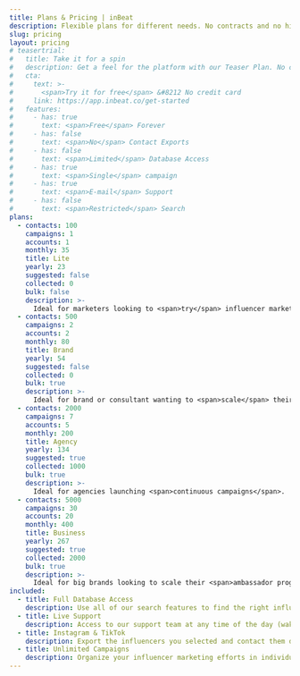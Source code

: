 ```yaml
---
title: Plans & Pricing | inBeat
description: Flexible plans for different needs. No contracts and no hidden fees.
slug: pricing
layout: pricing
# teasertrial:
#   title: Take it for a spin
#   description: Get a feel for the platform with our Teaser Plan. No credit card required. No trial period.
#   cta:
#     text: >-
#       <span>Try it for free</span> &#8212 No credit card
#     link: https://app.inbeat.co/get-started
#   features:
#     - has: true
#       text: <span>Free</span> Forever
#     - has: false
#       text: <span>No</span> Contact Exports
#     - has: false
#       text: <span>Limited</span> Database Access
#     - has: true
#       text: <span>Single</span> campaign
#     - has: true
#       text: <span>E-mail</span> Support
#     - has: false
#       text: <span>Restricted</span> Search 
plans:
  - contacts: 100
    campaigns: 1
    accounts: 1
    monthly: 35
    title: Lite
    yearly: 23
    suggested: false
    collected: 0
    bulk: false
    description: >-
      Ideal for marketers looking to <span>try</span> influencer marketing.
  - contacts: 500
    campaigns: 2
    accounts: 2
    monthly: 80
    title: Brand
    yearly: 54
    suggested: false
    collected: 0
    bulk: true
    description: >-
      Ideal for brand or consultant wanting to <span>scale</span> their influencer marketing through mass e-mail outreach.
  - contacts: 2000
    campaigns: 7
    accounts: 5
    monthly: 200
    title: Agency
    yearly: 134
    suggested: true
    collected: 1000
    bulk: true
    description: >-
      Ideal for agencies launching <span>continuous campaigns</span>.
  - contacts: 5000
    campaigns: 30
    accounts: 20
    monthly: 400
    title: Business
    yearly: 267
    suggested: true
    collected: 2000
    bulk: true
    description: >-
      Ideal for big brands looking to scale their <span>ambassador program</span>.
included:
  - title: Full Database Access
    description: Use all of our search features to find the right influencers.
  - title: Live Support
    description: Access to our support team at any time of the day (waking).
  - title: Instagram & TikTok
    description: Export the influencers you selected and contact them directly.
  - title: Unlimited Campaigns
    description: Organize your influencer marketing efforts in individual campaigns.
---
```


